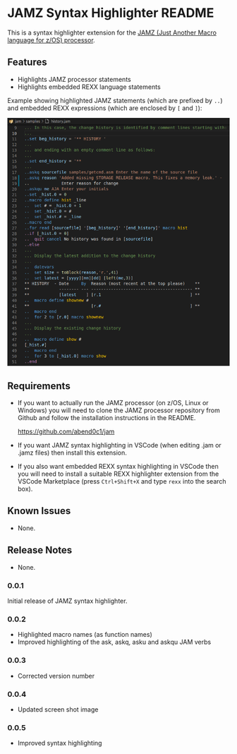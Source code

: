# JAMZ Syntax Highlighter README

This is a syntax highlighter extension for the [JAMZ (Just Another Macro language for z/OS) processor](https://github.com/abend0c1/jam). 

## Features

- Highlights JAMZ processor statements
- Highlights embedded REXX language statements

Example showing highlighted JAMZ statements (which are prefixed by `..`) and 
embedded REXX expressions (which are enclosed by `[` and `]`):

![Image of JAMZ syntax highlighter](images/jamz-highlighter-screenshot.png)


## Requirements

- If you want to actually run the JAMZ processor (on z/OS, Linux or Windows) you will need to clone the JAMZ processor repository from Github and follow the installation instructions in the README.

  https://github.com/abend0c1/jam

- If you want JAMZ syntax highlighting in VSCode (when editing .jam or .jamz files) then install this extension.

- If you also want embedded REXX syntax highlighting in VSCode then you will need to install
  a suitable REXX highlighter extension from the VSCode Marketplace (press `Ctrl+Shift+X` and type `rexx` into the search box).

## Known Issues

- None.

## Release Notes

- None.

### 0.0.1

Initial release of JAMZ syntax highlighter.

### 0.0.2

- Highlighted macro names (as function names)
- Improved highlighting of the ask, askq, asku and askqu JAM verbs

### 0.0.3

- Corrected version number

### 0.0.4 

- Updated screen shot image

### 0.0.5

- Improved syntax highlighting
